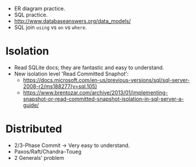 - ER diagram practice.
- SQL practice.
- http://www.databaseanswers.org/data_models/
- SQL join `using` vs `on` vs `where`.

# Isolation
- Read SQLite docs; they are fantastic and easy to understand.
- New isolation level 'Read Committed Snaphot':
  - https://docs.microsoft.com/en-us/previous-versions/sql/sql-server-2008-r2/ms188277(v=sql.105)
  - https://www.brentozar.com/archive/2013/01/implementing-snapshot-or-read-committed-snapshot-isolation-in-sql-server-a-guide/


# Distributed
- 2/3-Phase Commit -> Very easy to understand.
- Paxos/Raft/Chandra–Toueg
- 2 Generals' problem